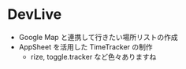 # DevLive
- Google Map と連携して行きたい場所リストの作成
- AppSheet を活用した TimeTracker の制作
  - rize, toggle.tracker など色々ありますね
